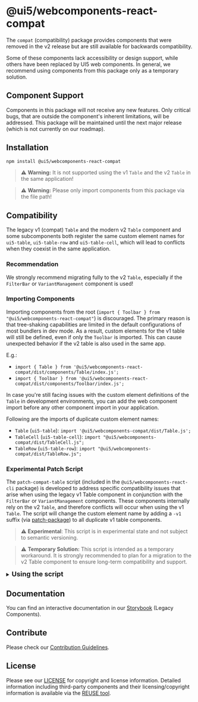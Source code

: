 # @ui5/webcomponents-react-compat

The `compat` (compatibility) package provides components that were removed in the v2 release but are still available for backwards compatibility.

Some of these components lack accessibility or design support, while others have been replaced by UI5 web components. In general, we recommend using components from this package only as a temporary solution.

## Component Support

Components in this package will not receive any new features. Only critical bugs, that are outside the component's inherent limitations, will be addressed. This package will be maintained until the next major release (which is not currently on our roadmap).

## Installation

```bash
npm install @ui5/webcomponents-react-compat
```

> ⚠️ **Warning:** It is not supported using the v1 `Table` and the v2 `Table` in the same application!

> ⚠️ **Warning:** Please only import components from this package via the file path!

## Compatibility

The legacy v1 (compat) `Table` and the modern v2 `Table` component and some subcomponents both register the same custom element names for `ui5-table`, `ui5-table-row` and `ui5-table-cell`, which will lead to conflicts when they coexist in the same application.

### Recommendation

We strongly recommend migrating fully to the v2 `Table`, especially if the `FilterBar` or `VariantManagement` component is used!

### Importing Components

Importing components from the root (`import { Toolbar } from "@ui5/webcomponents-react-compat"`) is discouraged.
The primary reason is that tree-shaking capabilities are limited in the default configurations of most bundlers in dev mode. As a result, custom elements for the v1 table will still be defined, even if only the `Toolbar` is imported. This can cause unexpected behavior if the v2 table is also used in the same app.

E.g.:

- `import { Table } from '@ui5/webcomponents-react-compat/dist/components/Table/index.js';`
- `import { Toolbar } from '@ui5/webcomponents-react-compat/dist/components/Toolbar/index.js';`

In case you're still facing issues with the custom element definitions of the `Table` in development environments, you can add the web component import before any other component import in your application.

Following are the imports of duplicate custom element names:

- `Table` (`ui5-table`): `import '@ui5/webcomponents-compat/dist/Table.js';`
- `TableCell` (`ui5-table-cell`): `import "@ui5/webcomponents-compat/dist/TableCell.js";`
- `TableRow` (`ui5-table-row`): `import "@ui5/webcomponents-compat/dist/TableRow.js";`

### Experimental Patch Script

The `patch-compat-table` script (included in the `@ui5/webcomponents-react-cli` package) is developed to address specific compatibility issues that arise when using the legacy v1 Table component in conjunction with the `FilterBar` or `VariantManagement` components. These components internally rely on the v2 `Table`, and therefore conflicts will occur when using the v1 `Table`.
The script will change the custom element name by adding a `-v1` suffix (via [patch-package](https://github.com/ds300/patch-package)) to all duplicate v1 table components.

> ⚠️ **Experimental**: This script is in experimental state and not subject to semantic versioning.

> ⚠️ **Temporary Solution:** This script is intended as a temporary workaround. It is strongly recommended to plan for a migration to the v2 Table component to ensure long-term compatibility and support.

<details style="cursor:auto;">

<summary><h4 style="display: inline; margin: 0; font-size:18px; cursor:pointer;">Using the script</h4></summary>

<br />

**What it does**

<p>The script patches the <code>@ui5/webcomponents-compat</code> and <code>@ui5/webcomponents-react-compat</code> table component and subcomponents components and subcomponents to render with a different custom element name (tag name) compared to the v2 implementation.
This is done internally using <code>patch-package</code> to adjust the implementation in the <b>node_modules</b>.</p>

<p><b>Note:</b> Since the tag names and the related attribute are changed, any CSS selectors targeting these tags must be updated accordingly!</p>

**How to use**

<p><b>Install</b> the <code>@ui5/webcomponents-react-cli</code> and <code>@ui5/webcomponents-compat</code> packages:</p>

```
// install `@ui5/webcomponents-compat` explicitly
npm i @ui5/webcomponents-react-cli @ui5/webcomponents-compat
```

<p><b>Run</b> the script:</p>

```
// ui5-wcr is an executable added by the `@ui5/webcomponents-react-cli` package
ui5-wcr patch-compat-table
```

<p>The <code>ui5-wcr</code> executable is provided by the <code>@ui5/webcomponents-react-cli</code> package. The <code>patch-compat-table</code> command applies the necessary patches.</p>

<p><b>Recommendation:</b></p>

<p>Add the script as <code>postinstall</code> script in the <code>package.json</code>, so it runs after every module update.</p>

```
{
  "//": "rest of your applications package.json",
  "scripts": {
    "//": "your other scripts",
    "postinstall": "ui5-wcr patch-compat-table"
  }
}
```

</details>

## Documentation

You can find an interactive documentation in our [Storybook](https://sap.github.io/ui5-webcomponents-react/) (Legacy Components).

## Contribute

Please check our [Contribution Guidelines](https://github.com/SAP/ui5-webcomponents-react/blob/main/CONTRIBUTING.md).

## License

Please see our [LICENSE](https://github.com/SAP/ui5-webcomponents-react/blob/main/LICENSE) for copyright and license information.
Detailed information including third-party components and their licensing/copyright information is available via the [REUSE tool](https://api.reuse.software/info/github.com/SAP/ui5-webcomponents-react).

<!-- Use the force 2 -->
